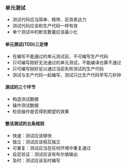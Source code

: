 ### 单元测试
- 测试代码应当简单、精悍、足具表达力
- 测试代码应该和生产代码一样有效
- 单个测试中的断言数量应该最小化

#### 单元测试(TDD)三定律
- 在编写不能通过的单元测试前，不可编写生产代码
- 只可编写刚好无法通过的单元测试，不能编译也算不通过
- 只可编写刚好足以通过当前失败测试的生产代码
- 测试与生产代码一起编写，测试只比生产代码早写几秒钟

#### 测试的三个环节
- 构造测试数据
- 操作测试数据
- 检验操作是否得到期望的效果

#### 整洁测试的五条规则
- 快速：测试应该够快
- 独立：测试应该相互独立
- 可重复：测试应当在任何环境中重复通过
- 自足验证：测试应该有布尔值输出
- 及时：测试应该及时编写
